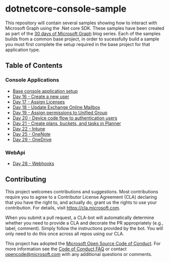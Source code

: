 # dotnetcore-console-sample

This repository will contain several samples showing how to interact with Microsoft Graph using the .Net core SDK.
These samples have been created as part of the [30 days of Microsoft Graph](https://aka.ms/30DaysMSGraph) blog series.
Each of the samples builds from a common base project, in order to sucessfully build a sample you must first complete the setup required in the base project for that application type.

## Table of Contents

### Console Applications

- [Base console application setup](./base-console-app)
- [Day 16 - Create a new user](./day16-create-user)
- [Day 17 - Assign Licenses](./day17-assign-license)
- [Day 18 - Update Exchange Online Mailbox](./day18-mailbox)
- [Day 19 - Assign permissions to Unified Group](./day19-assign-permissions)
- [Day 20 - Device code flow to authentication users](./day20-devicecode)
- [Day 21 - Create plans, buckets, and tasks in Planner](./day21-planner)
- [Day 22 - Intune](./day22-intune)
- [Day 25 - OneNote](./day25-onenote)
- [Day 29 - OneDrive](./day29-onedrive)

### WebApi

- [Day 28 - Webhooks](./day28-webhooks)

## Contributing

This project welcomes contributions and suggestions.  Most contributions require you to agree to a
Contributor License Agreement (CLA) declaring that you have the right to, and actually do, grant us
the rights to use your contribution. For details, visit https://cla.microsoft.com.

When you submit a pull request, a CLA-bot will automatically determine whether you need to provide
a CLA and decorate the PR appropriately (e.g., label, comment). Simply follow the instructions
provided by the bot. You will only need to do this once across all repos using our CLA.

This project has adopted the [Microsoft Open Source Code of Conduct](https://opensource.microsoft.com/codeofconduct/).
For more information see the [Code of Conduct FAQ](https://opensource.microsoft.com/codeofconduct/faq/) or
contact [opencode@microsoft.com](mailto:opencode@microsoft.com) with any additional questions or comments.
